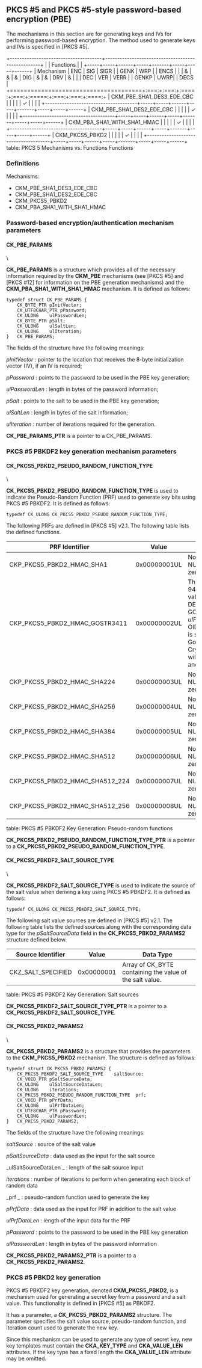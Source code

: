 ## PKCS #5 and PKCS #5-style password-based encryption (PBE)

The mechanisms in this section are for generating keys and IVs for performing
password-based encryption. The method used to generate keys and IVs is specified
in [PKCS #5].

+--------------------------------------+---------------------------------------------------+
|                                      | Functions                                         |
|                                      +-----+-----+------+-----+-------+-----+-----+------+
| Mechanism                            | ENC | SIG | SIGR |     | GENK  | WRP |     | ENCS |
|                                      |  &  |  &  |  &   | DIG |   &   |  &  | DRV |  &   |
|                                      | DEC | VER | VERR |     | GENKP | UWRP|     | DECS |
+======================================+:===:+:===:+:====:+:===:+:=====:+:===:+:===:+:====:+
| CKM_PBE_SHA1_DES3_EDE_CBC            |     |     |      |     |   ✓   |     |     |      |
+--------------------------------------+-----+-----+------+-----+-------+-----+-----+------+
| CKM_PBE_SHA1_DES2_EDE_CBC            |     |     |      |     |   ✓   |     |     |      |
+--------------------------------------+-----+-----+------+-----+-------+-----+-----+------+
| CKM_PBA_SHA1_WITH_SHA1_HMAC          |     |     |      |     |   ✓   |     |     |      |
+--------------------------------------+-----+-----+------+-----+-------+-----+-----+------+
| CKM_PKCS5_PBKD2                      |     |     |      |     |   ✓   |     |     |      |
+--------------------------------------+-----+-----+------+-----+-------+-----+-----+------+
table: PKCS 5 Mechanisms vs. Functions
	Functions


### Definitions

Mechanisms:

- CKM_PBE_SHA1_DES3_EDE_CBC
- CKM_PBE_SHA1_DES2_EDE_CBC
- CKM_PKCS5_PBKD2
- CKM_PBA_SHA1_WITH_SHA1_HMAC

### Password-based encryption/authentication mechanism parameters

#### CK_PBE_PARAMS
\  

**CK_PBE_PARAMS** is a structure which provides all of the necessary information
required by the **CKM_PBE** mechanisms (see [PKCS #5] and [PKCS #12] for
information on the PBE generation mechanisms) and the
**CKM_PBA_SHA1_WITH_SHA1_HMAC** mechanism. It is defined as follows:

~~~{.c}
typedef struct CK_PBE_PARAMS {
	CK_BYTE_PTR	pInitVector;
	CK_UTF8CHAR_PTR	pPassword;
	CK_ULONG	ulPasswordLen;
	CK_BYTE_PTR	pSalt;
	CK_ULONG	ulSaltLen;
	CK_ULONG	ulIteration;
}	CK_PBE_PARAMS;
~~~

The fields of the structure have the following meanings:

_pInitVector_
: pointer to the location that receives the 8-byte initialization vector (IV),
  if an IV is required;

_pPassword_
: points to the password to be used in the PBE key generation;

_ulPasswordLen_
: length in bytes of the password information;

_pSalt_
: points to the salt to be used in the PBE key generation;

_ulSaltLen_
: length in bytes of the salt information;

_ulIteration_
: number of iterations required for the generation.

**CK_PBE_PARAMS_PTR** is a pointer to a CK_PBE_PARAMS.

### PKCS #5 PBKDF2 key generation mechanism parameters

#### CK_PKCS5_PBKD2_PSEUDO_RANDOM_FUNCTION_TYPE
\  

**CK_PKCS5_PBKD2_PSEUDO_RANDOM_FUNCTION_TYPE** is used to indicate the
Pseudo-Random Function (PRF) used to generate key bits using PKCS #5 PBKDF2. It
is defined as follows:

~~~{.c}
typedef CK_ULONG CK_PKCS5_PBKD2_PSEUDO_RANDOM_FUNCTION_TYPE;
~~~

The following PRFs are defined in [PKCS #5] v2.1. The following table lists the
defined functions.

| PRF Identifier                  | Value        | Parameter Type         |
|---------------------------------|--------------|------------------------|
| CKP_PKCS5_PBKD2_HMAC_SHA1       | 0x00000001UL | No Parameter. pPrfData must be NULL and ulPrfDataLen must be zero. |
| CKP_PKCS5_PBKD2_HMAC_GOSTR3411  | 0x00000002UL | This PRF uses GOST R34.11-94 hash to produce secret key value. _pPrfData_ should point to DER-encoded OID, indicating GOSTR34.11-94 parameters. _ulPrfDataLen_ holds encoded OID length in bytes. If _pPrfData_ is set to NULL_PTR, then id-GostR3411-94-CryptoProParamSet parameters will be used ([RFC 4357], 11.2), and _ulPrfDataLen_ must be 0. |
| CKP_PKCS5_PBKD2_HMAC_SHA224     | 0x00000003UL | No Parameter. pPrfData must be NULL and ulPrfDataLen must be zero. |
| CKP_PKCS5_PBKD2_HMAC_SHA256     | 0x00000004UL | No Parameter. pPrfData must be NULL and ulPrfDataLen must be zero. |
| CKP_PKCS5_PBKD2_HMAC_SHA384     | 0x00000005UL | No Parameter. pPrfData must be NULL and ulPrfDataLen must be zero. |
| CKP_PKCS5_PBKD2_HMAC_SHA512     | 0x00000006UL | No Parameter. pPrfData must be NULL and ulPrfDataLen must be zero. |
| CKP_PKCS5_PBKD2_HMAC_SHA512_224 | 0x00000007UL | No Parameter. pPrfData must be NULL and ulPrfDataLen must be zero. |
| CKP_PKCS5_PBKD2_HMAC_SHA512_256 | 0x00000008UL | No Parameter. pPrfData must be NULL and ulPrfDataLen must be zero. |
table: PKCS #5 PBKDF2 Key Generation: Pseudo-random functions

**CK_PKCS5_PBKD2_PSEUDO_RANDOM_FUNCTION_TYPE_PTR** is a pointer to a
**CK_PKCS5_PBKD2_PSEUDO_RANDOM_FUNCTION_TYPE**.

#### CK_PKCS5_PBKDF2_SALT_SOURCE_TYPE
\  

**CK_PKCS5_PBKDF2_SALT_SOURCE_TYPE** is used to indicate the source of the salt
value when deriving a key using PKCS #5 PBKDF2. It is defined as follows:

~~~{.c}
typedef CK_ULONG CK_PKCS5_PBKDF2_SALT_SOURCE_TYPE;
~~~

The following salt value sources are defined in [PKCS #5] v2.1. The following
table lists the defined sources along with the corresponding data type for the
_pSaltSourceData_ field in the **CK_PKCS5_PBKD2_PARAMS2** structure defined
below.

| Source Identifier  | Value      | Data Type                            |
|--------------------|------------|--------------------------------------|
| CKZ_SALT_SPECIFIED | 0x00000001 | Array of CK_BYTE containing the value of the salt value. |
table: PKCS #5 PBKDF2 Key Generation: Salt sources

**CK_PKCS5_PBKDF2_SALT_SOURCE_TYPE_PTR** is a pointer to a
**CK_PKCS5_PBKDF2_SALT_SOURCE_TYPE**.

#### CK_PKCS5_PBKD2_PARAMS2
\  

**CK_PKCS5_PBKD2_PARAMS2** is a structure that provides the parameters to the
**CKM_PKCS5_PBKD2** mechanism. The structure is defined as follows:

~~~{.c}
typedef struct CK_PKCS5_PBKD2_PARAMS2 {
	CK_PKCS5_PBKDF2_SALT_SOURCE_TYPE	saltSource;
	CK_VOID_PTR	pSaltSourceData;
	CK_ULONG	ulSaltSourceDataLen;
	CK_ULONG	iterations;
	CK_PKCS5_PBKD2_PSEUDO_RANDOM_FUNCTION_TYPE	prf;
	CK_VOID_PTR	pPrfData;
	CK_ULONG	ulPrfDataLen;
	CK_UTF8CHAR_PTR	pPassword;
	CK_ULONG	ulPasswordLen;
}	CK_PKCS5_PBKD2_PARAMS2;
~~~

The fields of the structure have the following meanings:

_saltSource_
: source of the salt value

_pSaltSourceData_
: data used as the input for the salt source

_ulSaltSourceDataLen _
: length of the salt source input

_iterations_
: number of iterations to perform when generating each block of random data

_prf _
: pseudo-random function used to generate the key

_pPrfData_
: data used as the input for PRF in addition to the salt value

_ulPrfDataLen_
: length of the input data for the PRF

_pPassword_
: points to the password to be used in the PBE key generation

_ulPasswordLen_
: length in bytes of the password information

**CK_PKCS5_PBKD2_PARAMS2_PTR** is a pointer to a **CK_PKCS5_PBKD2_PARAMS2**.

### PKCS #5 PBKD2 key generation

PKCS #5 PBKDF2 key generation, denoted **CKM_PKCS5_PBKD2**, is a mechanism used
for generating a secret key from a password and a salt value. This functionality
is defined in [PKCS #5] as PBKDF2.

It has a parameter, a **CK_PKCS5_PBKD2_PARAMS2** structure. The parameter
specifies the salt value source, pseudo-random function, and iteration count
used to generate the new key.

Since this mechanism can be used to generate any type of secret key, new key
templates must contain the **CKA_KEY_TYPE** and **CKA_VALUE_LEN** attributes. If
the key type has a fixed length the **CKA_VALUE_LEN** attribute may be omitted.
